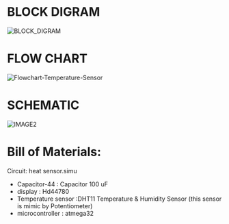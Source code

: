 # BLOCK DIGRAM
![BLOCK_DIGRAM](https://user-images.githubusercontent.com/101049933/163708441-31bd3f03-eec6-48b7-88da-dcef03b900ae.png)
# FLOW CHART
![Flowchart-Temperature-Sensor](https://user-images.githubusercontent.com/101049933/163708123-4b4d71f0-fad2-4c6b-a5a2-168bf14dc937.png)
# SCHEMATIC
![IMAGE2](https://user-images.githubusercontent.com/101049933/164284056-ca10aec3-d2d3-4e87-826a-98faa9ab3e97.PNG)
# Bill of Materials:
Circuit: heat sensor.simu
 * Capacitor-44 : Capacitor 100 uF
 * display : Hd44780   
 * Temperature sensor :DHT11 Temperature & Humidity Sensor (this sensor is mimic by Potentiometer)   
 * microcontroller : atmega32   

